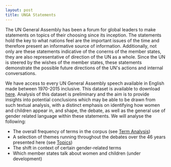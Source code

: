 ```yaml
---
layout: post
title: UNGA Statements
---
```


The UN General Assembly has been a forum for global leaders to make statements on topics of their choosing since its inception. The statements hold the key to what nations feel are the important issues of the time and therefore present an informative source of information. Additionally, not only are these statements indicative of the conerns of the member states, they are also representative of direction of the UN as a whole. Since the UN is steered by the wishes of the member states, these statements demonstrate the possible future directions of the UN's actions and internal conversations.

We have access to every UN General Assembly speech available in English made between 1970-2015 inclusive. This dataset is available to download [here](https://www.kaggle.com/unitednations/un-general-debates/home). Analysis of this dataset is preliminary and the aim is to provide insights into potential conclusions which may be able to be drawn from such textual analysis, with a distinct emphasis on identifying how women and children appear in, and shape, the debate, as well as the general use of gender related language within these statements. We will analyse the following:

- The overall frequency of terms in the corpus (see [Term Analysis](/gender-based-language/term_analysis))
- A selection of themes running throughout the debates over the 46 years presented here (see [Topics](/gender-based-language/topic))
- The shift in context of certain gender-related terms
- Which member states talk about women and children (under development)
